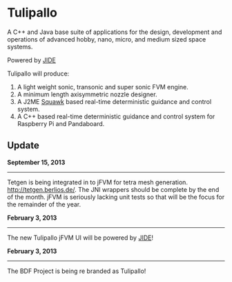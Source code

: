# Tulipallo #
A C++ and Java base suite of applications for the design, development and operations of  advanced hobby, nano, micro, and medium sized space systems.

Powered by [JIDE](http://www.jidesoft.com)

Tulipallo will produce:

  1. A light weight sonic, transonic and super sonic FVM engine.
  1. A minimum length axisymmetric nozzle designer.
  1. A J2ME [Squawk](https://squawk.dev.java.net/) based real-time deterministic guidance and control system.
  1. A C++ based real-time deterministic guidance and control system for Raspberry Pi and Pandaboard.

## Update ##
**September 15, 2013**

---

Tetgen is being integrated in to jFVM for tetra mesh generation. http://tetgen.berlios.de/. The JNI wrappers should be complete by the end of the month. jFVM is seriously lacking unit tests so that will be the focus for the remainder of the year.

**February 3, 2013**

---

The new Tulipallo jFVM UI will be powered by [JIDE](http://www.jidesoft.com)!

**February 3, 2013**

---

The BDF Project is being re branded as Tulipallo!